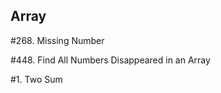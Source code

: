 ## Array 

#268. Missing Number 


#448. Find All Numbers Disappeared in an Array


#1. Two Sum

#

